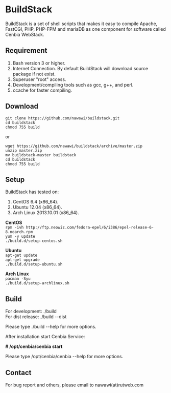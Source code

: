 BuildStack
==========

BuildStack is a set of shell scripts that makes it easy to compile Apache, FastCGI, PHP, PHP-FPM and mariaDB
as one component for software called Cenbia WebStack.

Requirement
-----------
1. Bash version 3 or higher.
2. Internet Connection. By default BuildStack will download source package if not exist.
3. Superuser "root" access.
4. Development/compiling tools such as gcc, g++, and perl.
5. ccache for faster compiling.

Download
--------
`git clone https://github.com/nawawi/buildstack.git`  
`cd buildstack`  
`chmod 755 build`  

or

`wget https://github.com/nawawi/buildstack/archive/master.zip`  
`unzip master.zip`  
`mv buildstack-master buildstack`  
`cd buildstack`  
`chmod 755 build`  

Setup
-----
BuildStack has tested on:

1. CentOS 6.4 (x86_64).
2. Ubuntu 12.04 (x86_64).
3. Arch Linux 2013.10.01 (x86_64). 

**CentOS**  
`rpm -ivh http://ftp.neowiz.com/fedora-epel/6/i386/epel-release-6-8.noarch.rpm`  
`yum -y update`  
`./build.d/setup-centos.sh`

**Ubuntu**  
`apt-get update`  
`apt-get upgrade`  
`./build.d/setup-ubuntu.sh`

**Arch Linux**  
`pacman -Syu`  
`./build.d/setup-archlinux.sh`

Build
-----
For development: ./build  
For dist release: ./build --dist

Please type ./build --help for more options.

After installation start Cenbia Service:

**# /opt/cenbia/cenbia start**

Please type /opt/cenbia/cenbia --help for more options.

Contact
-------
For bug report and others, please email to nawawi(at)rutweb.com

